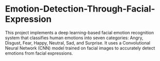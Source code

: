 # Emotion-Detection-Through-Facial-Expression
This project implements a deep learning-based facial emotion recognition system that classifies human emotions into seven categories: Angry, Disgust, Fear, Happy, Neutral, Sad, and Surprise. It uses a Convolutional Neural Network (CNN) model trained on facial images to accurately detect emotions from facial expressions.
